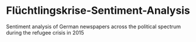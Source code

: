 # Flüchtlingskrise-Sentiment-Analysis
Sentiment analysis of German newspapers across the political spectrum during the refugee crisis in 2015
